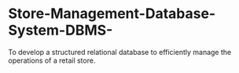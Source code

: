 # Store-Management-Database-System-DBMS-
To develop a structured relational database to efficiently manage the operations of a retail store.
